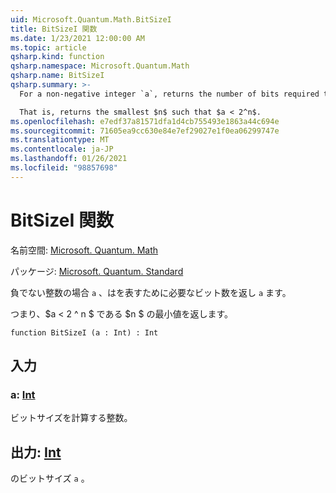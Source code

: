 ```yaml
---
uid: Microsoft.Quantum.Math.BitSizeI
title: BitSizeI 関数
ms.date: 1/23/2021 12:00:00 AM
ms.topic: article
qsharp.kind: function
qsharp.namespace: Microsoft.Quantum.Math
qsharp.name: BitSizeI
qsharp.summary: >-
  For a non-negative integer `a`, returns the number of bits required to represent `a`.

  That is, returns the smallest $n$ such that $a < 2^n$.
ms.openlocfilehash: e7edf37a81571dfa1d4cb755493e1863a44c694e
ms.sourcegitcommit: 71605ea9cc630e84e7ef29027e1f0ea06299747e
ms.translationtype: MT
ms.contentlocale: ja-JP
ms.lasthandoff: 01/26/2021
ms.locfileid: "98857698"
---
```

# <a name="bitsizei-function"></a>BitSizeI 関数

名前空間: [Microsoft. Quantum. Math](xref:Microsoft.Quantum.Math)

パッケージ: [Microsoft. Quantum. Standard](https://nuget.org/packages/Microsoft.Quantum.Standard)


負でない整数の場合 `a` 、はを表すために必要なビット数を返し `a` ます。

つまり、$a < 2 ^ n $ である $n $ の最小値を返します。

```qsharp
function BitSizeI (a : Int) : Int
```


## <a name="input"></a>入力

### <a name="a--int"></a>a: [Int](xref:microsoft.quantum.lang-ref.int)

ビットサイズを計算する整数。



## <a name="output--int"></a>出力: [Int](xref:microsoft.quantum.lang-ref.int)

のビットサイズ `a` 。